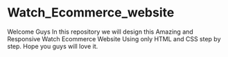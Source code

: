# Watch_Ecommerce_website
Welcome Guys In this repository we will design this Amazing and Responsive Watch Ecommerce Website Using only HTML and CSS step by step. Hope you guys will love it.

